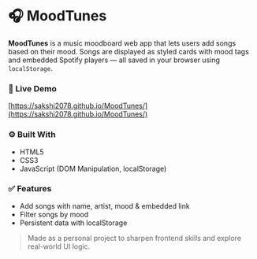 # 🎧 MoodTunes

**MoodTunes** is a music moodboard web app that lets users add songs based on their mood. Songs are displayed as styled cards with mood tags and embedded Spotify players — all saved in your browser using `localStorage`.

### 🔗 Live Demo
[https://sakshi2078.github.io/MoodTunes/](https://sakshi2078.github.io/MoodTunes/)

### ⚙️ Built With
- HTML5
- CSS3
- JavaScript (DOM Manipulation, localStorage)

### ✅ Features
- Add songs with name, artist, mood & embedded link
- Filter songs by mood
- Persistent data with localStorage

> Made as a personal project to sharpen frontend skills and explore real-world UI logic.
